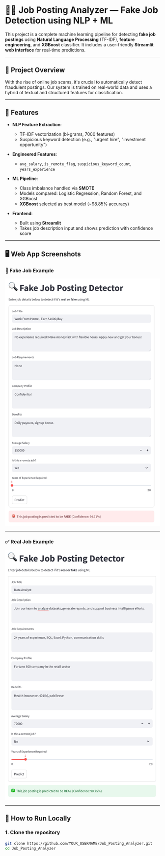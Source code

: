# 🕵️‍♂️ Job Posting Analyzer — Fake Job Detection using NLP + ML

This project is a complete machine learning pipeline for detecting **fake job postings** using **Natural Language Processing** (TF-IDF), **feature engineering**, and **XGBoost** classifier. It includes a user-friendly **Streamlit web interface** for real-time predictions.

---

## 📌 Project Overview

With the rise of online job scams, it's crucial to automatically detect fraudulent postings. Our system is trained on real-world data and uses a hybrid of textual and structured features for classification.

---

## 🧠 Features

- **NLP Feature Extraction**:
  - TF-IDF vectorization (bi-grams, 7000 features)
  - Suspicious keyword detection (e.g., "urgent hire", "investment opportunity")

- **Engineered Features**:
  - `avg_salary`, `is_remote_flag`, `suspicious_keyword_count`, `years_experience`

- **ML Pipeline**:
  - Class imbalance handled via **SMOTE**
  - Models compared: Logistic Regression, Random Forest, and XGBoost
  - **XGBoost** selected as best model (~98.85% accuracy)

- **Frontend**:
  - Built using **Streamlit**
  - Takes job description input and shows prediction with confidence score

---

## 🖥️ Web App Screenshots

### 🔺 Fake Job Example
![Fake Job Example](Job_Posting_Fake.jpg)

---

### ✅ Real Job Example
![Real Job Example](Job_Posting_Real.jpg)

---

## 🚀 How to Run Locally

### 1. Clone the repository

```bash
git clone https://github.com/YOUR_USERNAME/Job_Posting_Analyzer.git
cd Job_Posting_Analyzer
